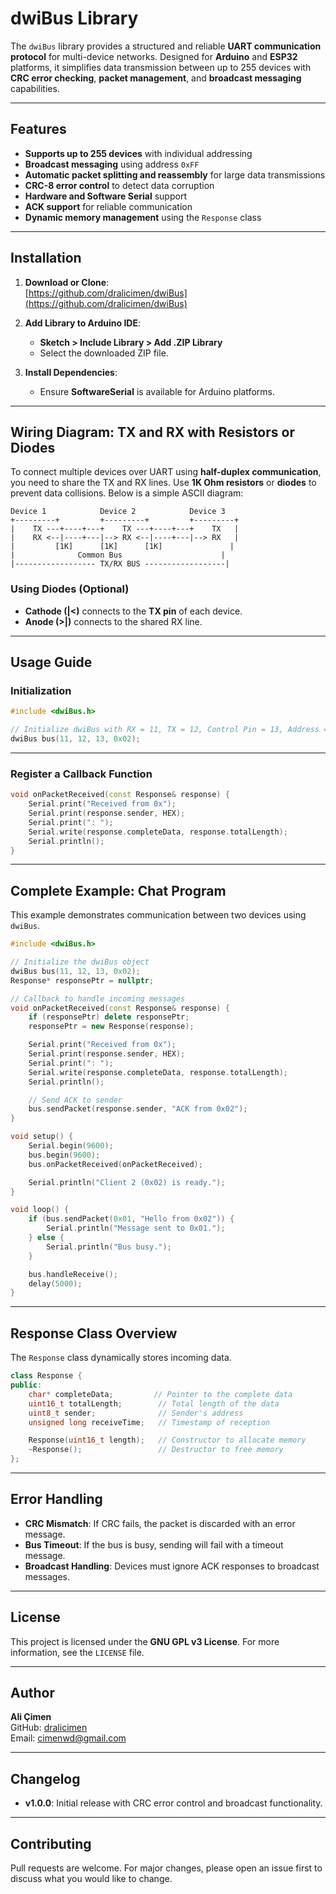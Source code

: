 
# **dwiBus Library**

The `dwiBus` library provides a structured and reliable **UART communication protocol** for multi-device networks. Designed for **Arduino** and **ESP32** platforms, it simplifies data transmission between up to 255 devices with **CRC error checking**, **packet management**, and **broadcast messaging** capabilities. 

---

## **Features**
- **Supports up to 255 devices** with individual addressing
- **Broadcast messaging** using address `0xFF`
- **Automatic packet splitting and reassembly** for large data transmissions
- **CRC-8 error control** to detect data corruption
- **Hardware and Software Serial** support
- **ACK support** for reliable communication
- **Dynamic memory management** using the `Response` class

---

## **Installation**

1. **Download or Clone**:  
   [https://github.com/dralicimen/dwiBus](https://github.com/dralicimen/dwiBus)

2. **Add Library to Arduino IDE**:
   - **Sketch > Include Library > Add .ZIP Library**
   - Select the downloaded ZIP file.

3. **Install Dependencies**:
   - Ensure **SoftwareSerial** is available for Arduino platforms.

---

## **Wiring Diagram: TX and RX with Resistors or Diodes**

To connect multiple devices over UART using **half-duplex communication**, you need to share the TX and RX lines. Use **1K Ohm resistors** or **diodes** to prevent data collisions. Below is a simple ASCII diagram:

```
Device 1            Device 2            Device 3
+---------+         +---------+         +---------+
|    TX ---+----+---+    TX ---+----+---+    TX   |
|    RX <--|----+---|--> RX <--|----+---|--> RX   |
|         [1K]      [1K]      [1K]               |
|              Common Bus                      |
|------------------ TX/RX BUS ------------------|
```

### **Using Diodes (Optional)**
- **Cathode (|<)** connects to the **TX pin** of each device.
- **Anode (>|)** connects to the shared RX line.

---

## **Usage Guide**

### **Initialization**

```cpp
#include <dwiBus.h>

// Initialize dwiBus with RX = 11, TX = 12, Control Pin = 13, Address = 0x02
dwiBus bus(11, 12, 13, 0x02);
```

---

### **Register a Callback Function**

```cpp
void onPacketReceived(const Response& response) {
    Serial.print("Received from 0x");
    Serial.print(response.sender, HEX);
    Serial.print(": ");
    Serial.write(response.completeData, response.totalLength);
    Serial.println();
}
```

---

## **Complete Example: Chat Program**

This example demonstrates communication between two devices using `dwiBus`.

```cpp
#include <dwiBus.h>

// Initialize the dwiBus object
dwiBus bus(11, 12, 13, 0x02);  
Response* responsePtr = nullptr;

// Callback to handle incoming messages
void onPacketReceived(const Response& response) {
    if (responsePtr) delete responsePtr;  
    responsePtr = new Response(response);  

    Serial.print("Received from 0x");
    Serial.print(response.sender, HEX);
    Serial.print(": ");
    Serial.write(response.completeData, response.totalLength);
    Serial.println();

    // Send ACK to sender
    bus.sendPacket(response.sender, "ACK from 0x02");
}

void setup() {
    Serial.begin(9600);
    bus.begin(9600);
    bus.onPacketReceived(onPacketReceived);

    Serial.println("Client 2 (0x02) is ready.");
}

void loop() {
    if (bus.sendPacket(0x01, "Hello from 0x02")) {
        Serial.println("Message sent to 0x01.");
    } else {
        Serial.println("Bus busy.");
    }

    bus.handleReceive();  
    delay(5000);  
}
```

---

## **Response Class Overview**

The `Response` class dynamically stores incoming data.

```cpp
class Response {
public:
    char* completeData;         // Pointer to the complete data
    uint16_t totalLength;        // Total length of the data
    uint8_t sender;              // Sender's address
    unsigned long receiveTime;   // Timestamp of reception

    Response(uint16_t length);   // Constructor to allocate memory
    ~Response();                 // Destructor to free memory
};
```

---

## **Error Handling**

- **CRC Mismatch**: If CRC fails, the packet is discarded with an error message.
- **Bus Timeout**: If the bus is busy, sending will fail with a timeout message.
- **Broadcast Handling**: Devices must ignore ACK responses to broadcast messages.

---

## **License**

This project is licensed under the **GNU GPL v3 License**. For more information, see the `LICENSE` file.

---

## **Author**

**Ali Çimen**  
GitHub: [dralicimen](https://github.com/dralicimen)  
Email: cimenwd@gmail.com  

---

## **Changelog**

- **v1.0.0**: Initial release with CRC error control and broadcast functionality.

---

## **Contributing**

Pull requests are welcome. For major changes, please open an issue first to discuss what you would like to change.

